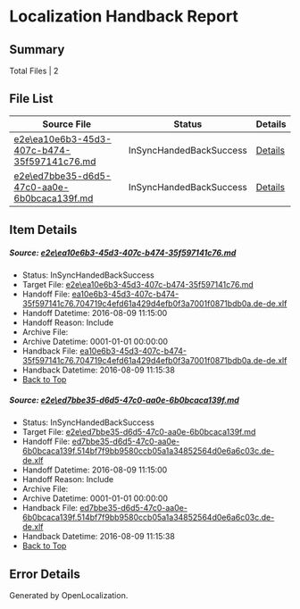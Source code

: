 # <a name='report-top'></a> Localization Handback Report

## Summary
 Total Files | 2

## File List
 Source File | Status | Details 
 ----------- | ------ | ------- 
 [e2e\ea10e6b3-45d3-407c-b474-35f597141c76.md](https://github.com/OpenLocalizationTestOrg/oltest/blob/90b18a082b936c76914322e3ddbb9bbeeab81b1e/e2e/ea10e6b3-45d3-407c-b474-35f597141c76.md) | InSyncHandedBackSuccess | [Details](#56b4b10239e9fdbf7439265434e1bdeb124a4e731)
 [e2e\ed7bbe35-d6d5-47c0-aa0e-6b0bcaca139f.md](https://github.com/OpenLocalizationTestOrg/oltest/blob/90b18a082b936c76914322e3ddbb9bbeeab81b1e/e2e/ed7bbe35-d6d5-47c0-aa0e-6b0bcaca139f.md) | InSyncHandedBackSuccess | [Details](#9cb7a50f376c5f609ae6081026c46e3a9115f2322)

## Item Details
##### <a name='56b4b10239e9fdbf7439265434e1bdeb124a4e731'></a> Source: [e2e\ea10e6b3-45d3-407c-b474-35f597141c76.md](https://github.com/OpenLocalizationTestOrg/oltest/blob/90b18a082b936c76914322e3ddbb9bbeeab81b1e/e2e/ea10e6b3-45d3-407c-b474-35f597141c76.md)
* Status: InSyncHandedBackSuccess
* Target File: [e2e\ea10e6b3-45d3-407c-b474-35f597141c76.md](https://github.com/OpenLocalizationTestOrg/ol-test-dede/blob/61cb0be18df7d562717b5462ccf799be172e493c/e2e/ea10e6b3-45d3-407c-b474-35f597141c76.md)
* Handoff File: [ea10e6b3-45d3-407c-b474-35f597141c76.704719c4efd61a429d4efb0f3a7001f0871bdb0a.de-de.xlf](https://github.com/OpenLocalizationTestOrg/olhandoff-e2e/blob/05341a82314f003fa890b3eaf5f769034a9ec9a8/ol-handoff/OpenLocalizationTestOrg/ol-test-dede/ci/ht/ea10e6b3-45d3-407c-b474-35f597141c76.704719c4efd61a429d4efb0f3a7001f0871bdb0a.de-de.xlf)
* Handoff Datetime: 2016-08-09 11:15:00
* Handoff Reason: Include
* Archive File: 
* Archive Datetime: 0001-01-01 00:00:00
* Handback File: [ea10e6b3-45d3-407c-b474-35f597141c76.704719c4efd61a429d4efb0f3a7001f0871bdb0a.de-de.xlf](https://github.com/OpenLocalizationTestOrg/olhandback-e2e/blob/cfffaaf9ed7bd9445457463f7970840efa58f84f/ol-handback/OpenLocalizationTestOrg/ol-test-dede/ci/ht/ea10e6b3-45d3-407c-b474-35f597141c76.704719c4efd61a429d4efb0f3a7001f0871bdb0a.de-de.xlf)
* Handback Datetime: 2016-08-09 11:15:38
* [Back to Top](#report-top)

##### <a name='9cb7a50f376c5f609ae6081026c46e3a9115f2322'></a> Source: [e2e\ed7bbe35-d6d5-47c0-aa0e-6b0bcaca139f.md](https://github.com/OpenLocalizationTestOrg/oltest/blob/90b18a082b936c76914322e3ddbb9bbeeab81b1e/e2e/ed7bbe35-d6d5-47c0-aa0e-6b0bcaca139f.md)
* Status: InSyncHandedBackSuccess
* Target File: [e2e\ed7bbe35-d6d5-47c0-aa0e-6b0bcaca139f.md](https://github.com/OpenLocalizationTestOrg/ol-test-dede/blob/61cb0be18df7d562717b5462ccf799be172e493c/e2e/ed7bbe35-d6d5-47c0-aa0e-6b0bcaca139f.md)
* Handoff File: [ed7bbe35-d6d5-47c0-aa0e-6b0bcaca139f.514bf7f9bb9580ccb05a1a34852564d0e6a6c03c.de-de.xlf](https://github.com/OpenLocalizationTestOrg/olhandoff-e2e/blob/05341a82314f003fa890b3eaf5f769034a9ec9a8/ol-handoff/OpenLocalizationTestOrg/ol-test-dede/ci/ht/ed7bbe35-d6d5-47c0-aa0e-6b0bcaca139f.514bf7f9bb9580ccb05a1a34852564d0e6a6c03c.de-de.xlf)
* Handoff Datetime: 2016-08-09 11:15:00
* Handoff Reason: Include
* Archive File: 
* Archive Datetime: 0001-01-01 00:00:00
* Handback File: [ed7bbe35-d6d5-47c0-aa0e-6b0bcaca139f.514bf7f9bb9580ccb05a1a34852564d0e6a6c03c.de-de.xlf](https://github.com/OpenLocalizationTestOrg/olhandback-e2e/blob/cfffaaf9ed7bd9445457463f7970840efa58f84f/ol-handback/OpenLocalizationTestOrg/ol-test-dede/ci/ht/ed7bbe35-d6d5-47c0-aa0e-6b0bcaca139f.514bf7f9bb9580ccb05a1a34852564d0e6a6c03c.de-de.xlf)
* Handback Datetime: 2016-08-09 11:15:38
* [Back to Top](#report-top)


## Error Details

Generated by OpenLocalization.
